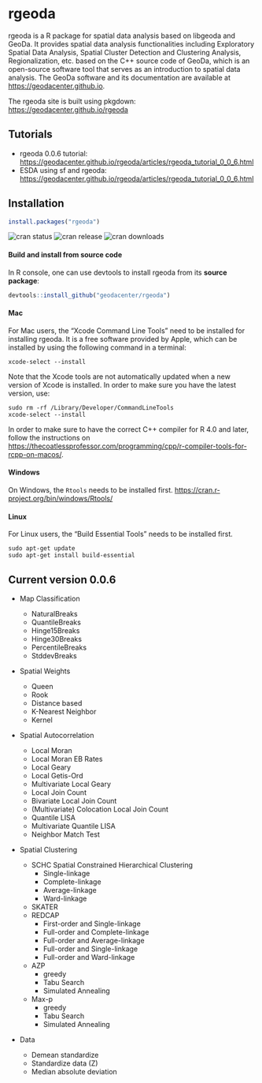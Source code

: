 # rgeoda

rgeoda is a R package for spatial data analysis based on libgeoda and GeoDa. It provides spatial data analysis functionalities including Exploratory Spatial Data Analysis, Spatial Cluster Detection and Clustering Analysis, Regionalization, etc. based on the C++ source code of GeoDa, which is an open-source software tool that serves as an introduction to spatial data analysis. The GeoDa software and its documentation are available at https://geodacenter.github.io.
  
The rgeoda site is built using pkgdown: https://geodacenter.github.io/rgeoda

## Tutorials

* rgeoda 0.0.6 tutorial: https://geodacenter.github.io/rgeoda/articles/rgeoda_tutorial_0_0_6.html
* ESDA using sf and rgeoda: https://geodacenter.github.io/rgeoda/articles/rgeoda_tutorial_0_0_6.html

    
## Installation


```R
install.packages("rgeoda")
```

![cran status](https://www.r-pkg.org/badges/version/rgeoda)
![cran release](https://www.r-pkg.org/badges/last-release/rgeoda)
![cran downloads](https://cranlogs.r-pkg.org/badges/grand-total/rgeoda)

#### Build and install from source code

In R console, one can use devtools to install rgeoda from its **source package**:

```R
devtools::install_github("geodacenter/rgeoda")
```

#### Mac

For Mac users, the “Xcode Command Line Tools” need to be installed for installing rgeoda. It is a free software provided by Apple, which can be installed by using the following command in a terminal:
```
xcode-select --install 
```

Note that the Xcode tools are not automatically updated when a new version of Xcode is installed. In order to make
sure you have the latest version, use:

```
sudo rm -rf /Library/Developer/CommandLineTools
xcode-select --install
```

In order to make sure to have the correct C++ compiler for R 4.0 and later, follow the instructions
on https://thecoatlessprofessor.com/programming/cpp/r-compiler-tools-for-rcpp-on-macos/.


#### Windows

On Windows, the `Rtools` needs to be installed first. https://cran.r-project.org/bin/windows/Rtools/

#### Linux

For Linux users, the “Build Essential Tools” needs to be installed first.
```
sudo apt-get update
sudo apt-get install build-essential
```

## Current version 0.0.6

* Map Classification
   * NaturalBreaks
   * QuantileBreaks
   * Hinge15Breaks
   * Hinge30Breaks
   * PercentileBreaks
   * StddevBreaks
   
* Spatial Weights
    * Queen
    * Rook
    * Distance based
    * K-Nearest Neighbor
    * Kernel
    
* Spatial Autocorrelation
    * Local Moran
    * Local Moran EB Rates
    * Local Geary
    * Local Getis-Ord 
    * Multivariate Local Geary
    * Local Join Count
    * Bivariate Local Join Count
    * (Multivariate) Colocation Local Join Count
    * Quantile LISA
    * Multivariate Quantile LISA
    * Neighbor Match Test

* Spatial Clustering
    * SCHC Spatial Constrained Hierarchical Clustering 
      * Single-linkage
      * Complete-linkage
      * Average-linkage
      * Ward-linkage
    * SKATER
    * REDCAP
      * First-order and Single-linkage
      * Full-order and Complete-linkage
      * Full-order and Average-linkage
      * Full-order and Single-linkage
      * Full-order and Ward-linkage
    * AZP
      * greedy
      * Tabu Search
      * Simulated Annealing
    * Max-p
      * greedy
      * Tabu Search
      * Simulated Annealing
      
* Data
  * Demean standardize
  * Standardize data (Z)
  * Median absolute deviation
